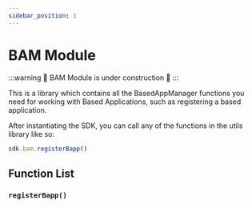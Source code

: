 ```yaml
---
sidebar_position: 1
---
```


# BAM Module

:::warning
🚧 BAM Module is under construction 🚧
:::


This is a library which contains all the BasedAppManager functions you need for working with Based Applications, such as registering a based application.

After instantiating the SDK, you can call any of the functions in the utils library like so:

```typescript
sdk.bam.registerBapp()
```

## Function List

### `registerBapp()`



